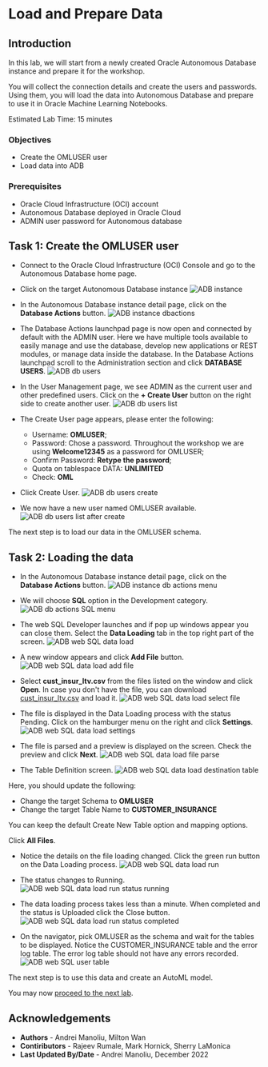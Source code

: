 # Load and Prepare Data

## Introduction

In this lab, we will start from a newly created Oracle Autonomous Database instance and prepare it for the workshop.

 You will collect the connection details and create the users and passwords. Using them, you will load the data into Autonomous Database and prepare to use it in Oracle Machine Learning Notebooks.


Estimated Lab Time: 15 minutes

### Objectives
*	Create the OMLUSER user
* Load data into ADB



### Prerequisites
* Oracle Cloud Infrastructure (OCI) account
* Autonomous Database deployed in Oracle Cloud
* ADMIN user password for Autonomous database


## Task 1:  Create the OMLUSER user

* Connect to the Oracle Cloud Infrastructure (OCI) Console and go to the Autonomous Database home page.
* Click on the target Autonomous Database instance
![ADB instance](images/adb-listing.jpg)

* In the Autonomous Database instance detail page, click on the **Database Actions** button.
![ADB instance dbactions](images/adb-homepage-dbactions.jpg)

* The Database Actions launchpad page is now open and connected by default with the ADMIN user. Here we have multiple tools available to easily manage and use the database, develop new applications or REST modules, or manage data inside the database.
In the Database Actions launchpad scroll to the Administration section and click **DATABASE USERS**.
![ADB db users](images/dbactions-database-users.jpg)

* In the User Management page, we see ADMIN as the current user and other predefined users.
Click on the **+ Create User** button on the right side to create another user.
![ADB db users list](images/database-users-list.jpg)

* The Create User page appears, please enter the following:

    - Username: **OMLUSER**;
    - Password: Chose a password. Throughout the workshop we are using **Welcome12345** as a password for OMLUSER;
    - Confirm Password: **Retype the password**;
    - Quota on tablespace DATA: **UNLIMITED**
    - Check: **OML**

* Click Create User.
![ADB db users create](images/database-users-create.jpg)


* We now have a new user named OMLUSER available.
![ADB db users list after create](images/database-users-list-after.jpg)

 The next step is to load our data in the OMLUSER schema.



## Task 2: Loading the data

* In the Autonomous Database instance detail page, click on the **Database Actions** button.
![ADB instance db actions menu](images/adb-homepage-dbactions.jpg)

* We will choose **SQL** option in the Development category.
![ADB db actions SQL menu](images/dbactions-homepage-sql.jpg)


* The web SQL Developer launches and if pop up windows appear you can close them. Select the **Data Loading** tab in the top right part of the screen.
![ADB web SQL data load](images/sqldeveloper-dataload.jpg)

* A new window appears and click **Add File** button.
![ADB web SQL data load add file](images/sqldeveloper-dataload-addfile.jpg)

* Select **cust_insur_ltv.csv** from the files listed on the window and click **Open**. In case you don't have the file, you can download [cust\_insur\_ltv.csv](https://objectstorage.eu-frankfurt-1.oraclecloud.com/p/NIPrIgDVBKsOBi_xnF5_ZHWAnlilwwnUbrgQbUA24iupm6ryoNkvp_KZ9qywzpQE/n/oraclepartnersas/b/ADB_Stage/o/cust_insur_ltv.csv) and load it.
![ADB web SQL data load select file](images/sqldeveloper-dataload-chosefile.jpg)

* The file is displayed in the Data Loading process with the status Pending. Click on the hamburger menu on the right and click **Settings**.
![ADB web SQL data load settings ](images/sqldeveloper-dataload-edit.jpg)

* The file is parsed and a preview is displayed on the screen. Check the preview and click **Next**.
![ADB web SQL data load file parse](images/sqldeveloper-dataload-filedesc.jpg)

* The Table Definition screen.
![ADB web SQL data load destination table](images/sqldeveloper-dataload-tabledesc.jpg)

Here, you should update the following:
 - Change the target Schema to **OMLUSER**
 - Change the target Table Name to **CUSTOMER_INSURANCE**

You can keep the default Create New Table option and mapping options.

Click **All Files**.

* Notice the details on the file loading changed. Click the green run button on the Data Loading process.
![ADB web SQL data load run](images/sqldeveloper-dataload-run.jpg)

* The status changes to Running.
![ADB web SQL data load run status running](images/sqldeveloper-dataload-running.jpg)


* The data loading process takes less than a minute. When completed and the status is Uploaded click the Close button.
![ADB web SQL data load run status completed](images/sqldeveloper-dataload-completed.jpg)

* On the navigator, pick OMLUSER as the schema and wait for the tables to be displayed. Notice the CUSTOMER_INSURANCE table and the error log table. The error log table should not have any errors recorded.
![ADB web SQL user table](images/sqldeveloper-tablelist.jpg)




The next step is to use this data and create an AutoML model.

You may now [proceed to the next lab](#next).

## Acknowledgements
* **Authors** -  Andrei Manoliu, Milton Wan
* **Contiributors** - Rajeev Rumale, Mark Hornick, Sherry LaMonica
* **Last Updated By/Date** -  Andrei Manoliu, December 2022
